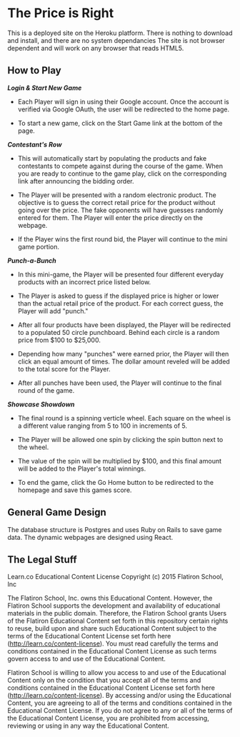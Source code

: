 # The Price is Right

This is a deployed site on the Heroku platform. There is nothing to download and install, and there are no system dependancies
The site is not browser dependent and will work on any browser that reads HTML5.

## How to Play
**_Login & Start New Game_**
* Each Player will sign in using their Google account. Once the account is verified via Google OAuth, the user will be redirected to the home page.

* To start a new game, click on the Start Game link at the bottom of the page. 

**_Contestant's Row_**
* This will automatically start by populating the products and fake contestants to compete against during the course of the
game. When you are ready to continue to the game play, click on the corresponding link after announcing the bidding order. 

* The Player will be presented with a random electronic product. The objective is to guess the correct retail price for the
product without going over the price. The fake opponents will have guesses randomly entered for them. The Player will enter
the price directly on the webpage.

* If the Player wins the first round bid, the Player will continue to the mini game portion.

**_Punch-a-Bunch_**
* In this mini-game, the Player will be presented four different everyday products with an incorrect price listed below. 

* The Player is asked to guess if the displayed price is higher or lower than the actual retail price of the product. For each
correct guess, the Player will add "punch." 

* After all four products have been displayed, the Player will be redirected to a populated 50 circle punchboard. Behind each
circle is a random price from $100 to $25,000. 

* Depending how many "punches" were earned prior, the Player will then click an equal amount of times. The dollar amount
reveled will be added to the total score for the Player.

* After all punches have been used, the Player will continue to the final round of the game.

**_Showcase Showdown_**
* The final round is a spinning verticle wheel. Each square on the wheel is a different value ranging from 5 to 100 in
increments of 5. 

* The Player will be allowed one spin by clicking the spin button next to the wheel. 

* The value of the spin will be multiplied by $100, and this final amount will be added to the Player's total winnings.

* To end the game, click the Go Home button to be redirected to the homepage and save this games score.

## General Game Design

The database structure is Postgres and uses Ruby on Rails to save game data. The dynamic webpages are designed using React. 

## The Legal Stuff

Learn.co Educational Content License
Copyright (c) 2015 Flatiron School, Inc

The Flatiron School, Inc. owns this Educational Content. However, the Flatiron School supports the development and availability of educational materials in the public domain. Therefore, the Flatiron School grants Users of the Flatiron Educational Content set forth in this repository certain rights to reuse, build upon and share such Educational Content subject to the terms of the Educational Content License set forth here (http://learn.co/content-license). You must read carefully the terms and conditions contained in the Educational Content License as such terms govern access to and use of the Educational Content.

Flatiron School is willing to allow you access to and use of the Educational Content only on the condition that you accept all of the terms and conditions contained in the Educational Content License set forth here (http://learn.co/content-license). By accessing and/or using the Educational Content, you are agreeing to all of the terms and conditions contained in the Educational Content License. If you do not agree to any or all of the terms of the Educational Content License, you are prohibited from accessing, reviewing or using in any way the Educational Content.
